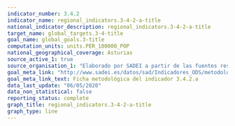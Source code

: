 ```yaml
---
indicator_number: 3.4.2
indicator_name: regional_indicators.3-4-2-a-title
national_indicator_description: regional_indicators.3-4-2-a-title
target_name: global_targets.3-4-title
goal_name: global_goals.3-title
computation_units: units.PER_100000_POP
national_geographical_coverage: Asturias
source_active_1: true
source_organisation_1: "Elaborado por SADEI a partir de las fuentes reseñadas en las fichas metodológicas."
goal_meta_link: "http://www.sadei.es/datos/sad/Indicadores_ODS/metodologia/3.4.2.a.pdf"
goal_meta_link_text: Ficha metodológica del indicador 3.4.2.a
data_last_update: "06/05/2020"
data_non_statistical: false
reporting_status: complete
graph_title: regional_indicators.3-4-2-a-title
graph_type: line
---
```

